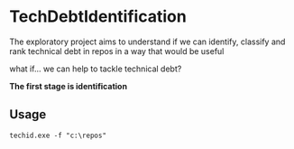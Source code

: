 # TechDebtIdentification
The exploratory project aims to understand if we can identify, classify and rank technical debt in repos in a way that would be useful

what if... we can help to tackle technical debt?

**The first stage is identification**

## Usage
```
techid.exe -f "c:\repos"
```
